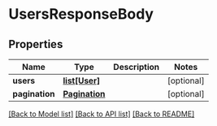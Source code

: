 # UsersResponseBody

## Properties
Name | Type | Description | Notes
------------ | ------------- | ------------- | -------------
**users** | [**list[User]**](User.md) |  | [optional] 
**pagination** | [**Pagination**](Pagination.md) |  | [optional] 

[[Back to Model list]](../README.md#documentation-for-models) [[Back to API list]](../README.md#documentation-for-api-endpoints) [[Back to README]](../README.md)


